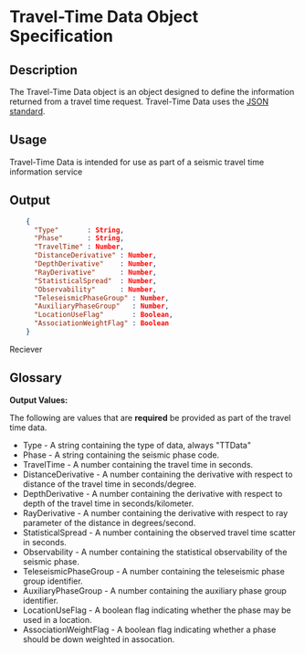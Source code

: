 # Travel-Time Data Object Specification

## Description

The Travel-Time Data object is an object designed to define the information
returned from a travel time request.  Travel-Time Data uses the
[JSON standard](http://www.json.org).

## Usage
Travel-Time Data is intended for use as part of a seismic travel time
information service

## Output
```json
    {
      "Type"       : String,
      "Phase"      : String,
      "TravelTime" : Number,
      "DistanceDerivative" : Number,
      "DepthDerivative"    : Number,
      "RayDerivative"      : Number,
      "StatisticalSpread"  : Number,
      "Observability"      : Number,
      "TeleseismicPhaseGroup" : Number,
      "AuxiliaryPhaseGroup"   : Number,
      "LocationUseFlag"       : Boolean,
      "AssociationWeightFlag" : Boolean
    }
```
Reciever
## Glossary

**Output Values:**

The following are values that are **required** be provided as part of the
travel time data.

* Type - A string containing the type of data, always "TTData"
* Phase - A string containing the seismic phase code.
* TravelTime - A number containing the travel time in seconds.
* DistanceDerivative - A number containing the derivative with respect to
distance of the travel time in seconds/degree.
* DepthDerivative - A number containing the derivative with respect to
depth of the travel time in seconds/kilometer.
* RayDerivative - A number containing the derivative with respect to
ray parameter of the distance in degrees/second.
* StatisticalSpread - A number containing the observed travel time scatter in
seconds.
* Observability - A number containing the statistical observability of the
seismic phase.
* TeleseismicPhaseGroup - A number containing the teleseismic phase group
identifier.
* AuxiliaryPhaseGroup - A number containing the auxiliary phase group
identifier.
* LocationUseFlag - A boolean flag indicating whether the phase may be used in
a location.
* AssociationWeightFlag - A boolean flag indicating whether a phase should be
down weighted in assocation.
